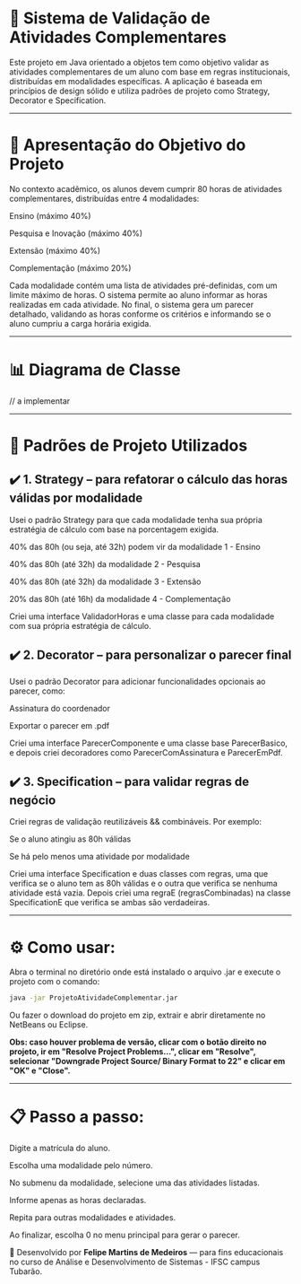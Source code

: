 # 📌 Sistema de Validação de Atividades Complementares #

Este projeto em Java orientado a objetos tem como objetivo validar as atividades complementares de um aluno com base em regras institucionais, distribuídas em modalidades específicas. A aplicação é baseada em princípios de design sólido e utiliza padrões de projeto como Strategy, Decorator e Specification.

---

# 🚀 Apresentação do Objetivo do Projeto

No contexto acadêmico, os alunos devem cumprir 80 horas de atividades complementares, distribuídas entre 4 modalidades:

Ensino (máximo 40%)

Pesquisa e Inovação (máximo 40%)

Extensão (máximo 40%)

Complementação (máximo 20%)

Cada modalidade contém uma lista de atividades pré-definidas, com um limite máximo de horas. O sistema permite ao aluno informar as horas realizadas em cada atividade. No final, o sistema gera um parecer detalhado, validando as horas conforme os critérios e informando se o aluno cumpriu a carga horária exigida.

---

# 📊 Diagrama de Classe

// a implementar

---

# 📌 Padrões de Projeto Utilizados

## ✔️ 1. Strategy – para refatorar o cálculo das horas válidas por modalidade
Usei o padrão Strategy para que cada modalidade tenha sua própria estratégia de cálculo com base na porcentagem exigida.

40% das 80h (ou seja, até 32h) podem vir da modalidade 1 - Ensino

40% das 80h (até 32h) da modalidade 2 - Pesquisa

40% das 80h (até 32h) da modalidade 3 - Extensão

20% das 80h (até 16h) da modalidade 4 - Complementação

Criei uma interface ValidadorHoras e uma classe para cada modalidade com sua própria estratégia de cálculo.

## ✔️ 2. Decorator – para personalizar o parecer final
Usei o padrão Decorator para adicionar funcionalidades opcionais ao parecer, como:

Assinatura do coordenador

Exportar o parecer em .pdf

Criei uma interface ParecerComponente e uma classe base ParecerBasico, 
e depois criei decoradores como ParecerComAssinatura e ParecerEmPdf.

## ✔️ 3. Specification – para validar regras de negócio
Criei regras de validação reutilizáveis && combináveis. Por exemplo:

Se o aluno atingiu as 80h válidas

Se há pelo menos uma atividade por modalidade

Criei uma interface Specification e duas classes com regras, uma que verifica se o aluno tem
as 80h válidas e o outra que verifica se nenhuma atividade está vazia. Depois criei uma 
regraE (regrasCombinadas) na classe SpecificationE que verifica se ambas são verdadeiras.

---

# ⚙️ Como usar:

Abra o terminal no diretório onde está instalado o arquivo .jar e execute o projeto com o comando:
```sh
java -jar ProjetoAtividadeComplementar.jar
```
Ou fazer o download do projeto em zip, extrair e abrir diretamente no NetBeans ou Eclipse.

**Obs: caso houver problema de versão, clicar com o botão direito no projeto, ir em "Resolve Project Problems...", clicar em "Resolve", selecionar "Downgrade Project Source/ Binary Format to 22" e clicar em "OK" e "Close".**

---

# 📋 Passo a passo:

Digite a matrícula do aluno.

Escolha uma modalidade pelo número.

No submenu da modalidade, selecione uma das atividades listadas.

Informe apenas as horas declaradas.

Repita para outras modalidades e atividades.

Ao finalizar, escolha 0 no menu principal para gerar o parecer.

📌 Desenvolvido por **Felipe Martins de Medeiros** — para fins educacionais no curso de Análise e Desenvolvimento de Sistemas - IFSC campus Tubarão.

